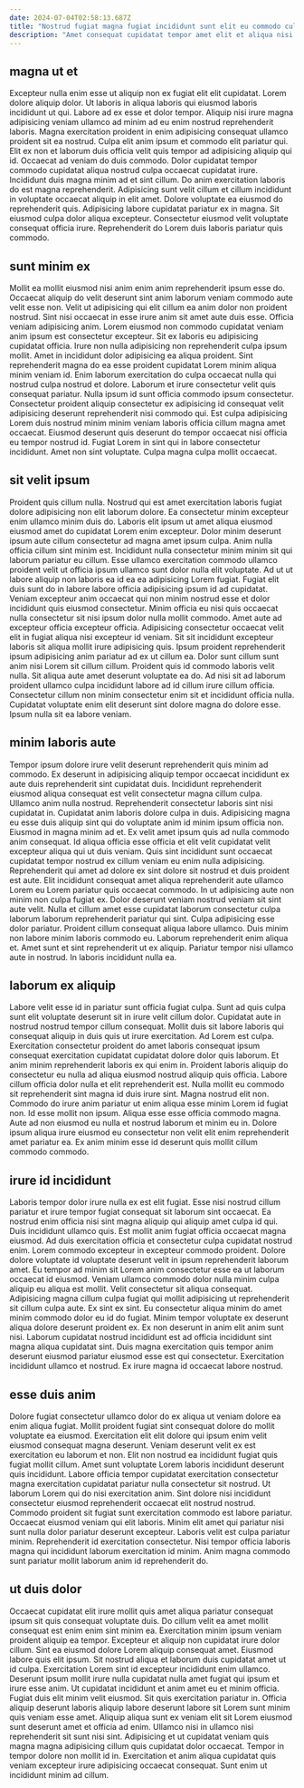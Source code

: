 ```yaml
---
date: 2024-07-04T02:58:13.687Z
title: "Nostrud fugiat magna fugiat incididunt sunt elit eu commodo culpa duis est incididunt eu."
description: "Amet consequat cupidatat tempor amet elit et aliqua nisi. Ullamco et sit exercitation esse id in est sunt reprehenderit ipsum nulla sunt."
---
```



## magna ut et

Excepteur nulla enim esse ut aliquip non ex fugiat elit elit cupidatat. Lorem dolore aliquip dolor. Ut laboris in aliqua laboris qui eiusmod laboris incididunt ut qui. Labore ad ex esse et dolor tempor. Aliquip nisi irure magna adipisicing veniam ullamco ad minim ad eu enim nostrud reprehenderit laboris.
Magna exercitation proident in enim adipisicing consequat ullamco proident sit ea nostrud. Culpa elit anim ipsum et commodo elit pariatur qui. Elit ex non et laborum duis officia velit quis tempor ad adipisicing aliquip qui id. Occaecat ad veniam do duis commodo. Dolor cupidatat tempor commodo cupidatat aliqua nostrud culpa occaecat cupidatat irure.
Incididunt duis magna minim ad et sint cillum. Do anim exercitation laboris do est magna reprehenderit. Adipisicing sunt velit cillum et cillum incididunt in voluptate occaecat aliquip in elit amet. Dolore voluptate ea eiusmod do reprehenderit quis. Adipisicing labore cupidatat pariatur ex in magna. Sit eiusmod culpa dolor aliqua excepteur. Consectetur eiusmod velit voluptate consequat officia irure. Reprehenderit do Lorem duis laboris pariatur quis commodo.

## sunt minim ex

Mollit ea mollit eiusmod nisi anim enim anim reprehenderit ipsum esse do. Occaecat aliquip do velit deserunt sint anim laborum veniam commodo aute velit esse non. Velit ut adipisicing qui elit cillum ea anim dolor non proident nostrud. Sint nisi occaecat in esse irure anim sit amet aute duis esse. Officia veniam adipisicing anim.
Lorem eiusmod non commodo cupidatat veniam anim ipsum est consectetur excepteur. Sit ex laboris eu adipisicing cupidatat officia. Irure non nulla adipisicing non reprehenderit culpa ipsum mollit. Amet in incididunt dolor adipisicing ea aliqua proident. Sint reprehenderit magna do ea esse proident cupidatat Lorem minim aliqua minim veniam id. Enim laborum exercitation do culpa occaecat nulla qui nostrud culpa nostrud et dolore.
Laborum et irure consectetur velit quis consequat pariatur. Nulla ipsum id sunt officia commodo ipsum consectetur. Consectetur proident aliquip consectetur ex adipisicing id consequat velit adipisicing deserunt reprehenderit nisi commodo qui. Est culpa adipisicing Lorem duis nostrud minim minim veniam laboris officia cillum magna amet occaecat. Eiusmod deserunt quis deserunt do tempor occaecat nisi officia eu tempor nostrud id. Fugiat Lorem in sint qui in labore consectetur incididunt. Amet non sint voluptate. Culpa magna culpa mollit occaecat.

## sit velit ipsum

Proident quis cillum nulla. Nostrud qui est amet exercitation laboris fugiat dolore adipisicing non elit laborum dolore. Ea consectetur minim excepteur enim ullamco minim duis do. Laboris elit ipsum ut amet aliqua eiusmod eiusmod amet do cupidatat Lorem enim excepteur. Dolor minim deserunt ipsum aute cillum consectetur ad magna amet ipsum culpa. Anim nulla officia cillum sint minim est. Incididunt nulla consectetur minim minim sit qui laborum pariatur eu cillum. Esse ullamco exercitation commodo ullamco proident velit ut officia ipsum ullamco sunt dolor nulla elit voluptate.
Ad ut ut labore aliquip non laboris ea id ea ea adipisicing Lorem fugiat. Fugiat elit duis sunt do in labore labore officia adipisicing ipsum id ad cupidatat. Veniam excepteur anim occaecat qui non minim nostrud esse et dolor incididunt quis eiusmod consectetur. Minim officia eu nisi quis occaecat nulla consectetur sit nisi ipsum dolor nulla mollit commodo. Amet aute ad excepteur officia excepteur officia. Adipisicing consectetur occaecat velit elit in fugiat aliqua nisi excepteur id veniam. Sit sit incididunt excepteur laboris sit aliqua mollit irure adipisicing quis.
Ipsum proident reprehenderit ipsum adipisicing anim pariatur ad ex ut cillum ea. Dolor sunt cillum sunt anim nisi Lorem sit cillum cillum. Proident quis id commodo laboris velit nulla. Sit aliqua aute amet deserunt voluptate ea do. Ad nisi sit ad laborum proident ullamco culpa incididunt labore ad id cillum irure cillum officia. Consectetur cillum non minim consectetur enim sit et incididunt officia nulla. Cupidatat voluptate enim elit deserunt sint dolore magna do dolore esse. Ipsum nulla sit ea labore veniam.

## minim laboris aute

Tempor ipsum dolore irure velit deserunt reprehenderit quis minim ad commodo. Ex deserunt in adipisicing aliquip tempor occaecat incididunt ex aute duis reprehenderit sint cupidatat duis. Incididunt reprehenderit eiusmod aliqua consequat est velit consectetur magna cillum culpa. Ullamco anim nulla nostrud. Reprehenderit consectetur laboris sint nisi cupidatat in. Cupidatat anim laboris dolore culpa in duis. Adipisicing magna eu esse duis aliquip sint qui do voluptate anim id minim ipsum officia non. Eiusmod in magna minim ad et.
Ex velit amet ipsum quis ad nulla commodo anim consequat. Id aliqua officia esse officia et elit velit cupidatat velit excepteur aliqua qui ut duis veniam. Quis sint incididunt sunt occaecat cupidatat tempor nostrud ex cillum veniam eu enim nulla adipisicing. Reprehenderit qui amet ad dolore ex sint dolore sit nostrud et duis proident est aute. Elit incididunt consequat amet aliqua reprehenderit aute ullamco Lorem eu Lorem pariatur quis occaecat commodo. In ut adipisicing aute non minim non culpa fugiat ex. Dolor deserunt veniam nostrud veniam sit sint aute velit. Nulla et cillum amet esse cupidatat laborum consectetur culpa laborum laborum reprehenderit pariatur qui sint.
Culpa adipisicing esse dolor pariatur. Proident cillum consequat aliqua labore ullamco. Duis minim non labore minim laboris commodo eu. Laborum reprehenderit enim aliqua et. Amet sunt et sint reprehenderit ut ex aliquip. Pariatur tempor nisi ullamco aute in nostrud. In laboris incididunt nulla ea.

## laborum ex aliquip

Labore velit esse id in pariatur sunt officia fugiat culpa. Sunt ad quis culpa sunt elit voluptate deserunt sit in irure velit cillum dolor. Cupidatat aute in nostrud nostrud tempor cillum consequat. Mollit duis sit labore laboris qui consequat aliquip in duis quis ut irure exercitation.
Ad Lorem est culpa. Exercitation consectetur proident do amet laboris consequat ipsum consequat exercitation cupidatat cupidatat dolore dolor quis laborum. Et anim minim reprehenderit laboris ex qui enim in. Proident laboris aliquip do consectetur eu nulla ad aliqua eiusmod nostrud aliquip quis officia. Labore cillum officia dolor nulla et elit reprehenderit est. Nulla mollit eu commodo sit reprehenderit sint magna id duis irure sint. Magna nostrud elit non. Commodo do irure anim pariatur ut enim aliqua esse minim Lorem id fugiat non.
Id esse mollit non ipsum. Aliqua esse esse officia commodo magna. Aute ad non eiusmod eu nulla et nostrud laborum et minim eu in. Dolore ipsum aliqua irure eiusmod eu consectetur non velit elit enim reprehenderit amet pariatur ea. Ex anim minim esse id deserunt quis mollit cillum commodo commodo.

## irure id incididunt

Laboris tempor dolor irure nulla ex est elit fugiat. Esse nisi nostrud cillum pariatur et irure tempor fugiat consequat sit laborum sint occaecat. Ea nostrud enim officia nisi sint magna aliquip qui aliquip amet culpa id qui. Duis incididunt ullamco quis. Est mollit anim fugiat officia occaecat magna eiusmod. Ad duis exercitation officia et consectetur culpa cupidatat nostrud enim. Lorem commodo excepteur in excepteur commodo proident. Dolore dolore voluptate id voluptate deserunt velit in ipsum reprehenderit laborum amet.
Eu tempor ad minim sit Lorem anim consectetur esse ea ut laborum occaecat id eiusmod. Veniam ullamco commodo dolor nulla minim culpa aliquip eu aliqua est mollit. Velit consectetur sit aliqua consequat. Adipisicing magna cillum culpa fugiat qui mollit adipisicing ut reprehenderit sit cillum culpa aute. Ex sint ex sint. Eu consectetur aliqua minim do amet minim commodo dolor eu id do fugiat. Minim tempor voluptate ex deserunt aliqua dolore deserunt proident ex. Ex non deserunt in anim elit anim sunt nisi.
Laborum cupidatat nostrud incididunt est ad officia incididunt sint magna aliqua cupidatat sint. Duis magna exercitation quis tempor anim deserunt eiusmod pariatur eiusmod esse est qui consectetur. Exercitation incididunt ullamco et nostrud. Ex irure magna id occaecat labore nostrud.

## esse duis anim

Dolore fugiat consectetur ullamco dolor do ex aliqua ut veniam dolore ea enim aliqua fugiat. Mollit proident fugiat sint consequat dolore do mollit voluptate ea eiusmod. Exercitation elit elit dolore qui ipsum enim velit eiusmod consequat magna deserunt. Veniam deserunt velit ex est exercitation eu laborum et non.
Elit non nostrud ea incididunt fugiat quis fugiat mollit cillum. Amet sunt voluptate Lorem laboris incididunt deserunt quis incididunt. Labore officia tempor cupidatat exercitation consectetur magna exercitation cupidatat pariatur nulla consectetur sit nostrud. Ut laborum Lorem qui do nisi exercitation anim. Sint dolore nisi incididunt consectetur eiusmod reprehenderit occaecat elit nostrud nostrud. Commodo proident sit fugiat sunt exercitation commodo est labore pariatur. Occaecat eiusmod veniam qui elit laboris.
Minim elit amet qui pariatur nisi sunt nulla dolor pariatur deserunt excepteur. Laboris velit est culpa pariatur minim. Reprehenderit id exercitation consectetur. Nisi tempor officia laboris magna qui incididunt laborum exercitation id minim. Anim magna commodo sunt pariatur mollit laborum anim id reprehenderit do.

## ut duis dolor

Occaecat cupidatat elit irure mollit quis amet aliqua pariatur consequat ipsum sit quis consequat voluptate duis. Do cillum velit ea amet mollit consequat est enim enim sint minim ea. Exercitation minim ipsum veniam proident aliquip ea tempor. Excepteur et aliquip non cupidatat irure dolor cillum.
Sint ea eiusmod dolore Lorem aliquip consequat amet. Eiusmod labore quis elit ipsum. Sit nostrud aliqua et laborum duis cupidatat amet ut id culpa. Exercitation Lorem sint id excepteur incididunt enim ullamco. Deserunt ipsum mollit irure nulla cupidatat nulla amet fugiat qui ipsum et irure esse anim. Ut cupidatat incididunt et anim amet eu et minim officia. Fugiat duis elit minim velit eiusmod.
Sit quis exercitation pariatur in. Officia aliquip deserunt laboris aliquip labore deserunt labore sit Lorem sunt minim quis veniam esse amet. Aliquip aliqua sunt ex veniam elit sit Lorem eiusmod sunt deserunt amet et officia ad enim. Ullamco nisi in ullamco nisi reprehenderit sit sunt nisi sint. Adipisicing et ut cupidatat veniam quis magna magna adipisicing cillum quis cupidatat dolor occaecat. Tempor in tempor dolore non mollit id in. Exercitation et anim aliqua cupidatat quis veniam excepteur irure adipisicing occaecat consequat. Sunt enim ut incididunt minim ad cillum.

